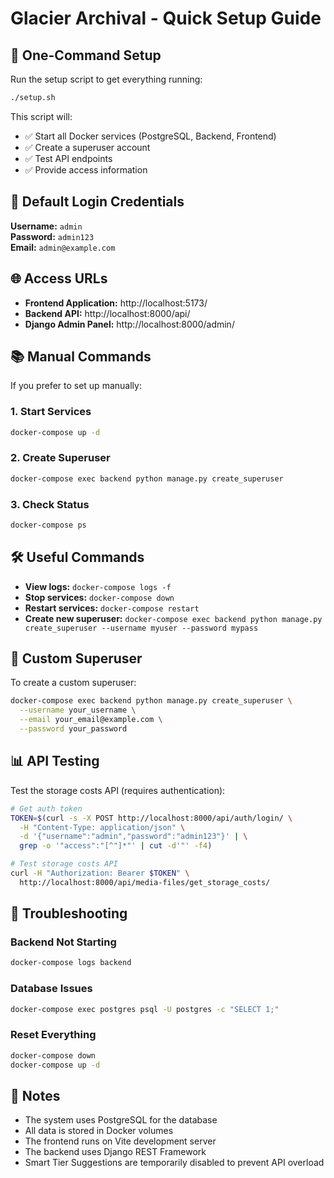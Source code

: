 # Glacier Archival - Quick Setup Guide

## 🚀 One-Command Setup

Run the setup script to get everything running:

```bash
./setup.sh
```

This script will:
- ✅ Start all Docker services (PostgreSQL, Backend, Frontend)
- ✅ Create a superuser account
- ✅ Test API endpoints
- ✅ Provide access information

## 🔑 Default Login Credentials

**Username:** `admin`  
**Password:** `admin123`  
**Email:** `admin@example.com`

## 🌐 Access URLs

- **Frontend Application:** http://localhost:5173/
- **Backend API:** http://localhost:8000/api/
- **Django Admin Panel:** http://localhost:8000/admin/

## 📚 Manual Commands

If you prefer to set up manually:

### 1. Start Services
```bash
docker-compose up -d
```

### 2. Create Superuser
```bash
docker-compose exec backend python manage.py create_superuser
```

### 3. Check Status
```bash
docker-compose ps
```

## 🛠️ Useful Commands

- **View logs:** `docker-compose logs -f`
- **Stop services:** `docker-compose down`
- **Restart services:** `docker-compose restart`
- **Create new superuser:** `docker-compose exec backend python manage.py create_superuser --username myuser --password mypass`

## 🔧 Custom Superuser

To create a custom superuser:

```bash
docker-compose exec backend python manage.py create_superuser \
  --username your_username \
  --email your_email@example.com \
  --password your_password
```

## 📊 API Testing

Test the storage costs API (requires authentication):

```bash
# Get auth token
TOKEN=$(curl -s -X POST http://localhost:8000/api/auth/login/ \
  -H "Content-Type: application/json" \
  -d '{"username":"admin","password":"admin123"}' | \
  grep -o '"access":"[^"]*"' | cut -d'"' -f4)

# Test storage costs API
curl -H "Authorization: Bearer $TOKEN" \
  http://localhost:8000/api/media-files/get_storage_costs/
```

## 🐛 Troubleshooting

### Backend Not Starting
```bash
docker-compose logs backend
```

### Database Issues
```bash
docker-compose exec postgres psql -U postgres -c "SELECT 1;"
```

### Reset Everything
```bash
docker-compose down
docker-compose up -d
```

## 📝 Notes

- The system uses PostgreSQL for the database
- All data is stored in Docker volumes
- The frontend runs on Vite development server
- The backend uses Django REST Framework
- Smart Tier Suggestions are temporarily disabled to prevent API overload
